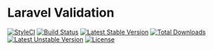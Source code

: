 # Laravel Validation

[![StyleCI](https://styleci.io/repos/59241241/shield?style=flat)](https://styleci.io/repos/59241241)
[![Build Status](https://travis-ci.org/samrap/laravel-validation.svg?branch=master)](https://travis-ci.org/samrap/laravel-validation)
[![Latest Stable Version](https://poser.pugx.org/samrap/laravel-validation/v/stable?format=flat-square)](https://packagist.org/packages/samrap/laravel-validation)
[![Total Downloads](https://poser.pugx.org/samrap/laravel-validation/downloads?format=flat-square)](https://packagist.org/packages/samrap/laravel-validation)
[![Latest Unstable Version](https://poser.pugx.org/samrap/laravel-validation/v/unstable?format=flat-square)](https://packagist.org/packages/samrap/laravel-validation)
[![License](https://poser.pugx.org/samrap/laravel-validation/license?format=flat-square)](https://packagist.org/packages/samrap/laravel-validation)
